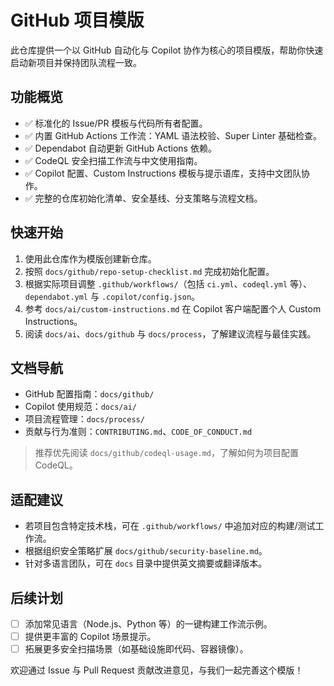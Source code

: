 # GitHub 项目模版

此仓库提供一个以 GitHub 自动化与 Copilot 协作为核心的项目模版，帮助你快速启动新项目并保持团队流程一致。

## 功能概览
- ✅ 标准化的 Issue/PR 模板与代码所有者配置。
- ✅ 内置 GitHub Actions 工作流：YAML 语法校验、Super Linter 基础检查。
- ✅ Dependabot 自动更新 GitHub Actions 依赖。
- ✅ CodeQL 安全扫描工作流与中文使用指南。
- ✅ Copilot 配置、Custom Instructions 模板与提示语库，支持中文团队协作。
- ✅ 完整的仓库初始化清单、安全基线、分支策略与流程文档。

## 快速开始
1. 使用此仓库作为模版创建新仓库。
2. 按照 `docs/github/repo-setup-checklist.md` 完成初始化配置。
3. 根据实际项目调整 `.github/workflows/`（包括 `ci.yml`、`codeql.yml` 等）、`dependabot.yml` 与 `.copilot/config.json`。
4. 参考 `docs/ai/custom-instructions.md` 在 Copilot 客户端配置个人 Custom Instructions。
5. 阅读 `docs/ai`、`docs/github` 与 `docs/process`，了解建议流程与最佳实践。

## 文档导航
- GitHub 配置指南：`docs/github/`
- Copilot 使用规范：`docs/ai/`
- 项目流程管理：`docs/process/`
- 贡献与行为准则：`CONTRIBUTING.md`、`CODE_OF_CONDUCT.md`

> 推荐优先阅读 `docs/github/codeql-usage.md`，了解如何为项目配置 CodeQL。

## 适配建议
- 若项目包含特定技术栈，可在 `.github/workflows/` 中追加对应的构建/测试工作流。
- 根据组织安全策略扩展 `docs/github/security-baseline.md`。
- 针对多语言团队，可在 `docs` 目录中提供英文摘要或翻译版本。

## 后续计划
- [ ] 添加常见语言（Node.js、Python 等）的一键构建工作流示例。
- [ ] 提供更丰富的 Copilot 场景提示。
- [ ] 拓展更多安全扫描场景（如基础设施即代码、容器镜像）。

欢迎通过 Issue 与 Pull Request 贡献改进意见，与我们一起完善这个模版！

